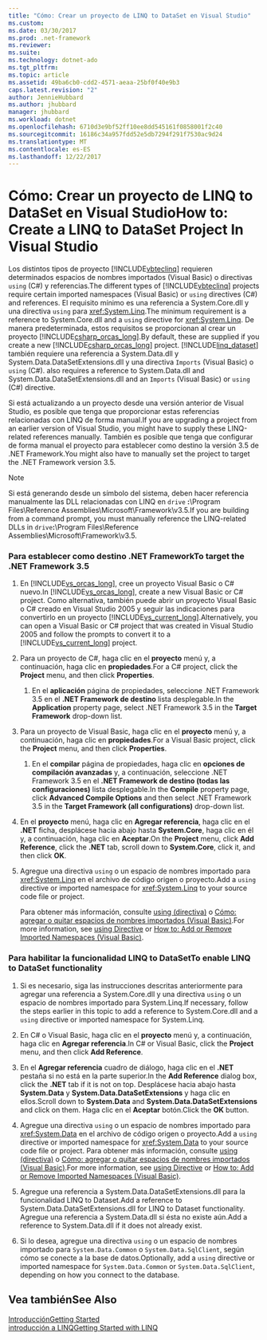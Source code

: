 ```yaml
---
title: "Cómo: Crear un proyecto de LINQ to DataSet en Visual Studio"
ms.custom: 
ms.date: 03/30/2017
ms.prod: .net-framework
ms.reviewer: 
ms.suite: 
ms.technology: dotnet-ado
ms.tgt_pltfrm: 
ms.topic: article
ms.assetid: 49ba6cb0-cdd2-4571-aeaa-25bf0f40e9b3
caps.latest.revision: "2"
author: JennieHubbard
ms.author: jhubbard
manager: jhubbard
ms.workload: dotnet
ms.openlocfilehash: 6710d3e9bf52ff10ee8dd545161f0858001f2c40
ms.sourcegitcommit: 16186c34a957fdd52e5db7294f291f7530ac9d24
ms.translationtype: MT
ms.contentlocale: es-ES
ms.lasthandoff: 12/22/2017
---
```

# <a name="how-to-create-a-linq-to-dataset-project-in-visual-studio"></a><span data-ttu-id="5956d-102">Cómo: Crear un proyecto de LINQ to DataSet en Visual Studio</span><span class="sxs-lookup"><span data-stu-id="5956d-102">How to: Create a LINQ to DataSet Project In Visual Studio</span></span>
<span data-ttu-id="5956d-103">Los distintos tipos de proyecto [!INCLUDE[vbteclinq](../../../../includes/vbteclinq-md.md)] requieren determinados espacios de nombres importados (Visual Basic) o directivas `using` (C#) y referencias.</span><span class="sxs-lookup"><span data-stu-id="5956d-103">The different types of [!INCLUDE[vbteclinq](../../../../includes/vbteclinq-md.md)] projects require certain imported namespaces (Visual Basic) or `using` directives (C#) and references.</span></span> <span data-ttu-id="5956d-104">El requisito mínimo es una referencia a System.Core.dll y una directiva `using` para <xref:System.Linq>.</span><span class="sxs-lookup"><span data-stu-id="5956d-104">The minimum requirement is a reference to System.Core.dll and a `using` directive for <xref:System.Linq>.</span></span> <span data-ttu-id="5956d-105">De manera predeterminada, estos requisitos se proporcionan al crear un proyecto [!INCLUDE[csharp_orcas_long](../../../../includes/csharp-orcas-long-md.md)].</span><span class="sxs-lookup"><span data-stu-id="5956d-105">By default, these are supplied if you create a new [!INCLUDE[csharp_orcas_long](../../../../includes/csharp-orcas-long-md.md)] project.</span></span> [!INCLUDE[linq_dataset](../../../../includes/linq-dataset-md.md)]<span data-ttu-id="5956d-106"> también requiere una referencia a System.Data.dll y System.Data.DataSetExtensions.dll y una directiva `Imports` (Visual Basic) o `using` (C#).</span><span class="sxs-lookup"><span data-stu-id="5956d-106"> also requires a reference to System.Data.dll and System.Data.DataSetExtensions.dll and an `Imports` (Visual Basic) or `using` (C#) directive.</span></span>  
  
 <span data-ttu-id="5956d-107">Si está actualizando a un proyecto desde una versión anterior de Visual Studio, es posible que tenga que proporcionar estas referencias relacionadas con LINQ de forma manual.</span><span class="sxs-lookup"><span data-stu-id="5956d-107">If you are upgrading a project from an earlier version of Visual Studio, you might have to supply these LINQ-related references manually.</span></span> <span data-ttu-id="5956d-108">También es posible que tenga que configurar de forma manual el proyecto para establecer como destino la versión 3.5 de .NET Framework.</span><span class="sxs-lookup"><span data-stu-id="5956d-108">You might also have to manually set the project to target the .NET Framework version 3.5.</span></span>  
  
> [!NOTE]
>  <span data-ttu-id="5956d-109">Si está generando desde un símbolo del sistema, deben hacer referencia manualmente las DLL relacionadas con LINQ en `drive` **:**\Program Files\Reference Assemblies\Microsoft\Framework\v3.5.</span><span class="sxs-lookup"><span data-stu-id="5956d-109">If you are building from a command prompt, you must manually reference the LINQ-related DLLs in `drive`**:**\Program Files\Reference Assemblies\Microsoft\Framework\v3.5.</span></span>  
  
### <a name="to-target-the-net-framework-35"></a><span data-ttu-id="5956d-110">Para establecer como destino .NET Framework</span><span class="sxs-lookup"><span data-stu-id="5956d-110">To target the .NET Framework 3.5</span></span>  
  
1.  <span data-ttu-id="5956d-111">En [!INCLUDE[vs_orcas_long](../../../../includes/vs-orcas-long-md.md)], cree un proyecto Visual Basic o C# nuevo.</span><span class="sxs-lookup"><span data-stu-id="5956d-111">In [!INCLUDE[vs_orcas_long](../../../../includes/vs-orcas-long-md.md)], create a new Visual Basic or C# project.</span></span> <span data-ttu-id="5956d-112">Como alternativa, también puede abrir un proyecto Visual Basic o C# creado en Visual Studio 2005 y seguir las indicaciones para convertirlo en un proyecto [!INCLUDE[vs_current_long](../../../../includes/vs-current-long-md.md)].</span><span class="sxs-lookup"><span data-stu-id="5956d-112">Alternatively, you can open a Visual Basic or C# project that was created in Visual Studio 2005 and follow the prompts to convert it to a [!INCLUDE[vs_current_long](../../../../includes/vs-current-long-md.md)] project.</span></span>  
  
2.  <span data-ttu-id="5956d-113">Para un proyecto de C#, haga clic en el **proyecto** menú y, a continuación, haga clic en **propiedades**.</span><span class="sxs-lookup"><span data-stu-id="5956d-113">For a C# project, click the **Project** menu, and then click **Properties**.</span></span>  
  
    1.  <span data-ttu-id="5956d-114">En el **aplicación** página de propiedades, seleccione .NET Framework 3.5 en el **.NET Framework de destino** lista desplegable.</span><span class="sxs-lookup"><span data-stu-id="5956d-114">In the **Application** property page, select .NET Framework 3.5 in the **Target Framework** drop-down list.</span></span>  
  
3.  <span data-ttu-id="5956d-115">Para un proyecto de Visual Basic, haga clic en el **proyecto** menú y, a continuación, haga clic en **propiedades**.</span><span class="sxs-lookup"><span data-stu-id="5956d-115">For a Visual Basic project, click the **Project** menu, and then click **Properties**.</span></span>  
  
    1.  <span data-ttu-id="5956d-116">En el **compilar** página de propiedades, haga clic en **opciones de compilación avanzadas** y, a continuación, seleccione .NET Framework 3.5 en el **.NET Framework de destino (todas las configuraciones)** lista desplegable.</span><span class="sxs-lookup"><span data-stu-id="5956d-116">In the **Compile** property page, click **Advanced Compile Options** and then select .NET Framework 3.5 in the **Target Framework (all configurations)** drop-down list.</span></span>  
  
4.  <span data-ttu-id="5956d-117">En el **proyecto** menú, haga clic en **Agregar referencia**, haga clic en el **.NET** ficha, desplácese hacia abajo hasta **System.Core**, haga clic en él y, a continuación, haga clic en  **Aceptar**.</span><span class="sxs-lookup"><span data-stu-id="5956d-117">On the **Project** menu, click **Add Reference**, click the **.NET** tab, scroll down to **System.Core**, click it, and then click **OK**.</span></span>  
  
5.  <span data-ttu-id="5956d-118">Agregue una directiva `using` o un espacio de nombres importado para <xref:System.Linq> en el archivo de código origen o proyecto.</span><span class="sxs-lookup"><span data-stu-id="5956d-118">Add a `using` directive or imported namespace for <xref:System.Linq> to your source code file or project.</span></span>  
  
     <span data-ttu-id="5956d-119">Para obtener más información, consulte [using (directiva)](~/docs/csharp/language-reference/keywords/using-directive.md) o [Cómo: agregar o quitar espacios de nombres importados (Visual Basic)](/visualstudio/ide/how-to-add-or-remove-imported-namespaces-visual-basic).</span><span class="sxs-lookup"><span data-stu-id="5956d-119">For more information, see [using Directive](~/docs/csharp/language-reference/keywords/using-directive.md) or [How to: Add or Remove Imported Namespaces (Visual Basic)](/visualstudio/ide/how-to-add-or-remove-imported-namespaces-visual-basic).</span></span>  
  
### <a name="to-enable-linq-to-dataset-functionality"></a><span data-ttu-id="5956d-120">Para habilitar la funcionalidad LINQ to DataSet</span><span class="sxs-lookup"><span data-stu-id="5956d-120">To enable LINQ to DataSet functionality</span></span>  
  
1.  <span data-ttu-id="5956d-121">Si es necesario, siga las instrucciones descritas anteriormente para agregar una referencia a System.Core.dll y una directiva `using` o un espacio de nombres importado para System.Linq.</span><span class="sxs-lookup"><span data-stu-id="5956d-121">If necessary, follow the steps earlier in this topic to add a reference to System.Core.dll and a `using` directive or imported namespace for System.Linq.</span></span>  
  
2.  <span data-ttu-id="5956d-122">En C# o Visual Basic, haga clic en el **proyecto** menú y, a continuación, haga clic en **Agregar referencia**.</span><span class="sxs-lookup"><span data-stu-id="5956d-122">In C# or Visual Basic, click the **Project** menu, and then click **Add Reference**.</span></span>  
  
3.  <span data-ttu-id="5956d-123">En el **Agregar referencia** cuadro de diálogo, haga clic en el **.NET** pestaña si no está en la parte superior.</span><span class="sxs-lookup"><span data-stu-id="5956d-123">In the **Add Reference** dialog box, click the **.NET** tab if it is not on top.</span></span> <span data-ttu-id="5956d-124">Desplácese hacia abajo hasta **System.Data** y **System.Data.DataSetExtensions** y haga clic en ellos.</span><span class="sxs-lookup"><span data-stu-id="5956d-124">Scroll down to **System.Data** and **System.Data.DataSetExtensions** and click on them.</span></span> <span data-ttu-id="5956d-125">Haga clic en el **Aceptar** botón.</span><span class="sxs-lookup"><span data-stu-id="5956d-125">Click the **OK** button.</span></span>  
  
4.  <span data-ttu-id="5956d-126">Agregue una directiva `using` o un espacio de nombres importado para <xref:System.Data> en el archivo de código origen o proyecto.</span><span class="sxs-lookup"><span data-stu-id="5956d-126">Add a `using` directive or imported namespace for <xref:System.Data> to your source code file or project.</span></span> <span data-ttu-id="5956d-127">Para obtener más información, consulte [using (directiva)](~/docs/csharp/language-reference/keywords/using-directive.md) o [Cómo: agregar o quitar espacios de nombres importados (Visual Basic)](/visualstudio/ide/how-to-add-or-remove-imported-namespaces-visual-basic).</span><span class="sxs-lookup"><span data-stu-id="5956d-127">For more information, see [using Directive](~/docs/csharp/language-reference/keywords/using-directive.md) or [How to: Add or Remove Imported Namespaces (Visual Basic)](/visualstudio/ide/how-to-add-or-remove-imported-namespaces-visual-basic).</span></span>  
  
5.  <span data-ttu-id="5956d-128">Agregue una referencia a System.Data.DataSetExtensions.dll para la funcionalidad LINQ to Dataset.</span><span class="sxs-lookup"><span data-stu-id="5956d-128">Add a reference to System.Data.DataSetExtensions.dll for LINQ to Dataset functionality.</span></span> <span data-ttu-id="5956d-129">Agregue una referencia a System.Data.dll si ésta no existe aún.</span><span class="sxs-lookup"><span data-stu-id="5956d-129">Add a reference to System.Data.dll if it does not already exist.</span></span>  
  
6.  <span data-ttu-id="5956d-130">Si lo desea, agregue una directiva `using` o un espacio de nombres importado para `System.Data.Common` o `System.Data.SqlClient`, según cómo se conecte a la base de datos.</span><span class="sxs-lookup"><span data-stu-id="5956d-130">Optionally, add a `using` directive or imported namespace for `System.Data.Common` or `System.Data.SqlClient`, depending on how you connect to the database.</span></span>  
  
## <a name="see-also"></a><span data-ttu-id="5956d-131">Vea también</span><span class="sxs-lookup"><span data-stu-id="5956d-131">See Also</span></span>  
 [<span data-ttu-id="5956d-132">Introducción</span><span class="sxs-lookup"><span data-stu-id="5956d-132">Getting Started</span></span>](../../../../docs/framework/data/adonet/getting-started-linq-to-dataset.md)  
 [<span data-ttu-id="5956d-133">introducción a LINQ</span><span class="sxs-lookup"><span data-stu-id="5956d-133">Getting Started with LINQ</span></span>](http://msdn.microsoft.com/en-us/6cc9af04-950a-4cc3-83d4-2aeb4abe4de9)
